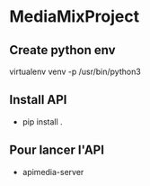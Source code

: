 # MediaMixProject

## Create python env ##
virtualenv venv -p /usr/bin/python3


## Install API ##

 - pip install .

## Pour lancer l'API ##

 - apimedia-server

